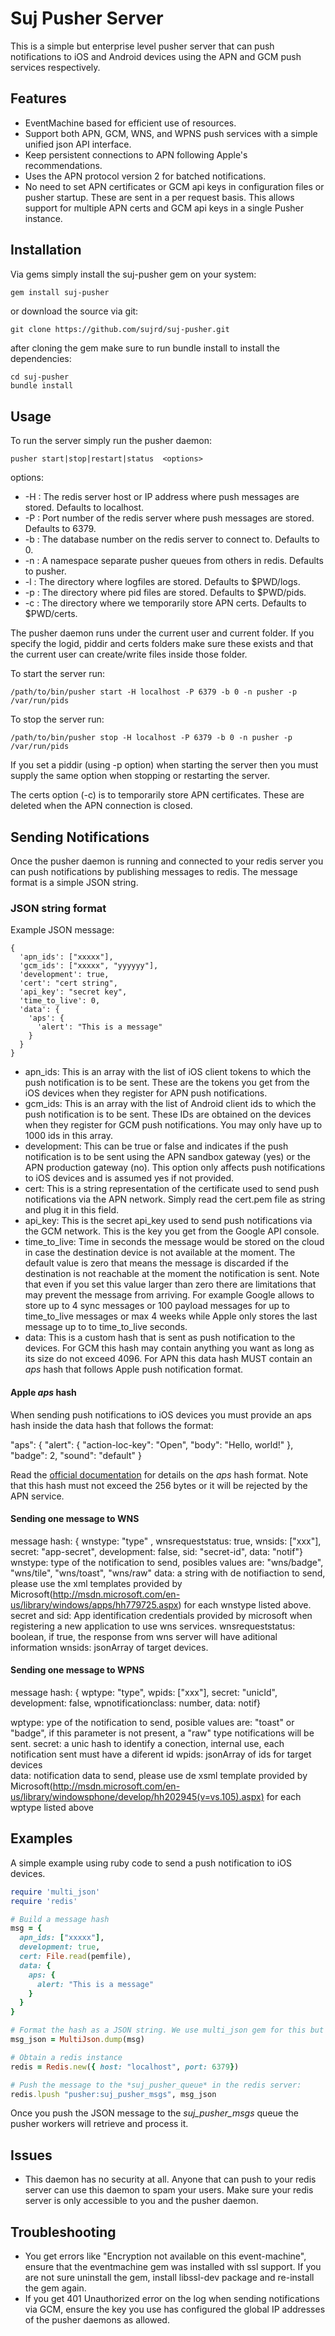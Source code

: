 # Suj Pusher Server

This is a simple but enterprise level pusher server that can push notifications to iOS and Android devices using the APN and GCM push services respectively.

## Features

- EventMachine based for efficient use of resources.
- Support both APN, GCM, WNS, and WPNS push services with a simple unified json API interface.
- Keep persistent connections to APN following Apple's recommendations.
- Uses the APN protocol version 2 for batched notifications.
- No need to set APN certificates or GCM api keys in configuration files or pusher startup. These are sent in a per request basis. This allows support for multiple APN certs and GCM api keys in a single Pusher instance.

## Installation

Via gems simply install the suj-pusher gem on your system:

```sh
gem install suj-pusher
```

or download the source via git:

```
git clone https://github.com/sujrd/suj-pusher.git
```

after cloning the gem make sure to run bundle install to install the dependencies:

```
cd suj-pusher
bundle install
```

## Usage

To run the server simply run the pusher daemon:

```
pusher start|stop|restart|status  <options>
```

options:
  - -H <redis host>: The redis server host or IP address where push messages are stored. Defaults to localhost.
  - -P <redis port>: Port number of the redis server where push messages are stored. Defaults to 6379.
  - -b <redis db>: The database number on the redis server to connect to. Defaults to 0.
  - -n <redis namespace>: A namespace separate pusher queues from others in redis. Defaults to pusher.
  - -l <logdir>: The directory where logfiles are stored. Defaults to $PWD/logs.
  - -p <piddir>: The directory where pid files are stored. Defaults to $PWD/pids.
  - -c <certs>: The directory where we temporarily store APN certs. Defaults to $PWD/certs.

The pusher daemon runs under the current user and current folder. If you specify the logid, piddir and certs folders make sure these exists and that the current user can create/write files inside those folder.

To start the server run:

```
/path/to/bin/pusher start -H localhost -P 6379 -b 0 -n pusher -p /var/run/pids
```

To stop the server run:

```
/path/to/bin/pusher stop -H localhost -P 6379 -b 0 -n pusher -p /var/run/pids
```

If you set a piddir (using -p option) when starting the server then you must supply the same option when stopping or restarting the server.

The certs option (-c) is to temporarily store APN certificates. These are deleted when the APN connection is closed.

## Sending Notifications

Once the pusher daemon is running and connected to your redis server you can push notifications by publishing messages to redis. The message format is a simple JSON string.

### JSON string format

Example JSON message:

```
{
  'apn_ids': ["xxxxx"],
  'gcm_ids': ["xxxxx", "yyyyyy"],
  'development': true,
  'cert': "cert string",
  'api_key': "secret key",
  'time_to_live': 0,
  'data': {
    'aps': {
      'alert': "This is a message"
    }
  }
}
```

- apn_ids: This is an array with the list of iOS client tokens to which the push notification is to be sent. These are the tokens you get from the iOS devices when they register for APN push notifications.
- gcm_ids: This is an array with the list of Android client ids to which the push notification is to be sent. These IDs are obtained on the devices when they register for GCM push notifications. You may only have up to 1000 ids in this array.
- development: This can be true or false and indicates if the push notification is to be sent using the APN sandbox gateway (yes) or the APN production gateway (no). This option only affects push notifications to iOS devices and is assumed yes if not provided.
- cert: This is a string representation of the certificate used to send push notifications via the APN network. Simply read the cert.pem file as string and plug it in this field.
- api_key: This is the secret api_key used to send push notifications via the GCM network. This is the key you get from the Google API console.
- time_to_live: Time in seconds the message would be stored on the cloud in case the destination device is not available at the moment. The default value is zero that means the message is discarded if the destination is not reachable at the moment the notification is sent. Note that even if you set this value larger than zero there are limitations that may prevent the message from arriving. For example Google allows to store up to 4 sync messages or 100 payload messages for up to time_to_live messages or max 4 weeks while Apple only stores the last message up to to time_to_live seconds.
- data: This is a custom hash that is sent as push notification to the devices. For GCM this hash may contain anything you want as long as its size do not exceed 4096. For APN this data hash MUST contain an *aps* hash that follows Apple push notification format.

#### Apple *aps* hash

When sending push notifications to iOS devices you must provide an aps hash inside the data hash that follows the format:

"aps": {
  "alert": {
    "action-loc-key": "Open",
    "body": "Hello, world!"
  },
  "badge": 2,
  "sound": "default"
}

Read the [official documentation](http://developer.apple.com/library/ios/#documentation/NetworkingInternet/Conceptual/RemoteNotificationsPG/Chapters/ApplePushService.html#//apple_ref/doc/uid/TP40008194-CH100-SW1) for details on the *aps* hash format. Note that this hash must not exceed the 256 bytes or it will be rejected by the APN service.

#### Sending one message to WNS

message hash: { 
		wnstype: "type" ,
		 wnsrequeststatus: true,
		 wnsids: ["xxx"],
		 secret: "app-secret",
		 development: false,
		 sid: "secret-id",
		  data: "notif"}
wnstype: type of the notification to send, posibles values are: "wns/badge", "wns/tile", "wns/toast", "wns/raw"
data: a string with de notifiaction to send, please use the xml templates provided by Microsoft(http://msdn.microsoft.com/en-us/library/windows/apps/hh779725.aspx) for each wnstype listed above. 
secret and sid: App identification credentials provided by microsoft when registering a new application to use wns services.
wnsrequeststatus: boolean, if true, the response from wns server will have aditional information
wnsids: jsonArray of target devices.

#### Sending one message to WPNS
message hash: {  wptype: "type",
	  	 wpids: ["xxx"],
		 secret: "unicId",
		 development: false,
		 wpnotificationclass: number,
		 data: notif}

wptype: ype of the notification to send, posible values are: "toast" or  "badge", if this parameter is not present, a "raw" type notifications will be sent.
secret: a unic hash to identify a conection, internal use, each notification sent must have a diferent id
wpids: jsonArray of ids for target devices  
data: notification data to send, please use de xsml template provided by Microsoft(http://msdn.microsoft.com/en-us/library/windowsphone/develop/hh202945(v=vs.105).aspx) for each wptype listed above

## Examples

A simple example using ruby code to send a push notification to iOS devices.

```ruby
require 'multi_json'
require 'redis'

# Build a message hash
msg = {
  apn_ids: ["xxxxx"],
  development: true,
  cert: File.read(pemfile),
  data: {
    aps: {
      alert: "This is a message"
    }
  }
}

# Format the hash as a JSON string. We use multi_json gem for this but you are free to use any JSON encoder you want.
msg_json = MultiJson.dump(msg)

# Obtain a redis instance
redis = Redis.new({ host: "localhost", port: 6379})

# Push the message to the *suj_pusher_queue* in the redis server:
redis.lpush "pusher:suj_pusher_msgs", msg_json

```

Once you push the JSON message to the *suj_pusher_msgs* queue the pusher workers will retrieve and process it.

## Issues

- This daemon has no security at all. Anyone that can push to your redis server can use this daemon to spam your users. Make sure your redis server is only accessible to you and the pusher daemon.

## Troubleshooting

- You get errors like "Encryption not available on this event-machine", ensure that the eventmachine gem was installed with ssl support. If you are not sure uninstall the gem, install libssl-dev package and re-install the gem again.
- If you get 401 Unauthorized error on the log when sending notifications via GCM, ensure the key you use has configured the global IP addresses of the pusher daemons as allowed.

